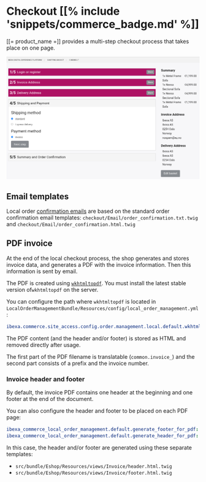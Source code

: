 # Checkout [[% include 'snippets/commerce_badge.md' %]]

[[= product_name =]] provides a multi-step checkout process that takes place on one page.

![](../img/checkout_1.png)

## Email templates

Local order [confirmation emails](order_confirmation.md) are based on the standard order confirmation email templates:
`checkout/Email/order_confirmation.txt.twig` and `checkout/Email/order_confirmation.html.twig`

## PDF invoice

At the end of the local checkout process, the shop generates and stores invoice data, and generates a PDF with the invoice information.
Then this information is sent by email.

The PDF is created using [`wkhtmltopdf`](http://wkhtmltopdf.org).
You must install the latest stable version of`wkhtmltopdf` on the server.

You can configure the path where `wkhtmltopdf` is located in `LocalOrderManagementBundle/Resources/config/local_order_management.yml`:

``` yaml
ibexa.commerce.site_access.config.order.management.local.default.wkhtmltopdf_server_path: '/usr/bin/wkhtmltopdf'
```

The PDF content (and the header and/or footer) is stored as HTML and removed directly after usage.

The first part of the PDF filename is translatable (`common.invoice_`) and the second part consists of a prefix and the invoice number.

### Invoice header and footer

By default, the invoice PDF contains one header at the beginning and one footer at the end of the document.

You can also configure the header and footer to be placed on each PDF page:

``` yaml
ibexa_commerce_local_order_management.default.generate_footer_for_pdf: true
ibexa_commerce_local_order_management.default.generate_header_for_pdf: true
```

In this case, the header and/or footer are generated using these separate templates:

- `src/bundle/Eshop/Resources/views/Invoice/header.html.twig`
- `src/bundle/Eshop/Resources/views/Invoice/footer.html.twig`
